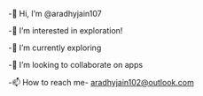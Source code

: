 -👋 Hi, I’m @aradhyjain107

-👀 I’m interested in exploration!

-🌱 I’m currently exploring

-💞️ I’m looking to collaborate on apps

-📫 How to reach me- aradhyjain102@outlook.com
